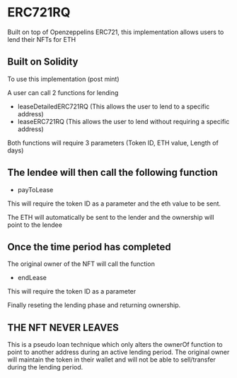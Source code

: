 
# ERC721RQ

Built on top of Openzeppelins ERC721, this implementation allows users to lend their NFTs for ETH


## Built on Solidity

To use this implementation (post mint)

A user can call 2 functions for lending

- leaseDetailedERC721RQ (This allows the user to lend to a specific address)
- leaseERC721RQ (This allows the user to lend without requiring a specific address)

Both functions will require 3 parameters (Token ID, ETH value, Length of days)


## The lendee will then call the following function

- payToLease

This will require the token ID as a parameter and the eth value to be sent.

The ETH will automatically be sent to the lender and the ownership will point to the lendee

## Once the time period has completed

The original owner of the NFT will call the function

- endLease

This will require the token ID as a parameter

Finally reseting the lending phase and returning ownership.


## THE NFT NEVER LEAVES

This is a pseudo loan technique which only alters the ownerOf function to point to another address during an active lending period.
The original owner will maintain the token in their wallet and will not be able to sell/transfer during the lending period.

